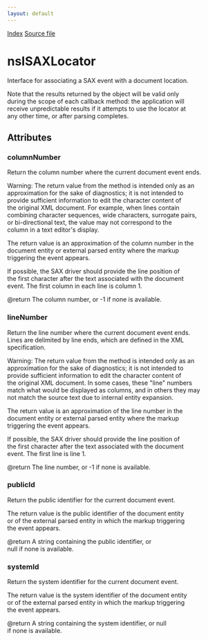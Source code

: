 ```yaml
---
layout: default
---
```

<div id='links'><a href="../index.html">Index</a>
<a href="http://dxr.mozilla.org/mozilla-central/source/parser/xml/nsISAXLocator.idl">Source file</a>
</div>

# nsISAXLocator #
  
Interface for associating a SAX event with a document location.  
  
Note that the results returned by the object will be valid only  
during the scope of each callback method: the application will  
receive unpredictable results if it attempts to use the locator at  
any other time, or after parsing completes.  
  

## Attributes ##

### columnNumber ###
  
Return the column number where the current document event ends.  
  
Warning: The return value from the method is intended only as an  
approximation for the sake of diagnostics; it is not intended to  
provide sufficient information to edit the character content of  
the original XML document.  For example, when lines contain  
combining character sequences, wide characters, surrogate pairs,  
or bi-directional text, the value may not correspond to the  
column in a text editor's display.  
  
The return value is an approximation of the column number in the  
document entity or external parsed entity where the markup  
triggering the event appears.  
  
If possible, the SAX driver should provide the line position of  
the first character after the text associated with the document  
event.  The first column in each line is column 1.  
  
@return The column number, or -1 if none is available.  
  

### lineNumber ###
  
Return the line number where the current document event ends.  
Lines are delimited by line ends, which are defined in the XML  
specification.  
  
Warning: The return value from the method is intended only as an  
approximation for the sake of diagnostics; it is not intended to  
provide sufficient information to edit the character content of  
the original XML document.  In some cases, these "line" numbers  
match what would be displayed as columns, and in others they may  
not match the source text due to internal entity expansion.  
  
The return value is an approximation of the line number in the  
document entity or external parsed entity where the markup  
triggering the event appears.  
  
If possible, the SAX driver should provide the line position of  
the first character after the text associated with the document  
event.  The first line is line 1.  
  
@return The line number, or -1 if none is available.  
  

### publicId ###
  
Return the public identifier for the current document event.  
  
The return value is the public identifier of the document entity  
or of the external parsed entity in which the markup triggering  
the event appears.  
  
@return A string containing the public identifier, or  
        null if none is available.  
  

### systemId ###
  
Return the system identifier for the current document event.  
  
The return value is the system identifier of the document entity  
or of the external parsed entity in which the markup triggering  
the event appears.  
  
@return A string containing the system identifier, or null  
        if none is available.  
  
